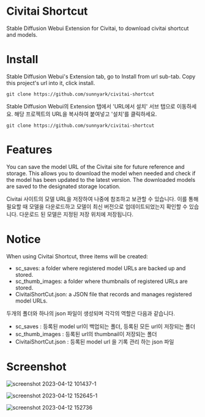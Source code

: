 # Civitai Shortcut

Stable Diffusion Webui Extension for Civitai, to download civitai shortcut and models.

# Install

Stable Diffusion Webui's Extension tab, go to Install from url sub-tab. Copy this project's url into it, click install.

    git clone https://github.com/sunnyark/civitai-shortcut

Stable Diffusion Webui의 Extension 탭에서 'URL에서 설치' 서브 탭으로 이동하세요. 해당 프로젝트의 URL을 복사하여 붙여넣고 '설치'를 클릭하세요.

    git clone https://github.com/sunnyark/civitai-shortcut

# Features

You can save the model URL of the Civitai site for future reference and storage.
This allows you to download the model when needed and check if the model has been updated to the latest version.
The downloaded models are saved to the designated storage location.

Civitai 사이트의 모델 URL을 저장하여 나중에 참조하고 보관할 수 있습니다.
이를 통해 필요할 때 모델을 다운로드하고 모델이 최신 버전으로 업데이트되었는지 확인할 수 있습니다.
다운로드 된 모델은 지정된 저장 위치에 저장됩니다.

# Notice

When using Civitai Shortcut, three items will be created:

* sc_saves: a folder where registered model URLs are backed up and stored.
* sc_thumb_images: a folder where thumbnails of registered URLs are stored.
* CivitaiShortCut.json: a JSON file that records and manages registered model URLs.

두개의 폴더와 하나의 json 파일이 생성되며 각각의 역할은 다음과 같습니다.

* sc_saves : 등록된 model url이 백업되는 폴더, 등록된 모든 url이 저장되는 폴더
* sc_thumb_images : 등록된 url의 thumbnail이 저장되는 폴더
* CivitaiShortCut.json : 등록된 model url 을 기록 관리 하는  json 파일

# Screenshot

![screenshot 2023-04-12 101437-1](https://user-images.githubusercontent.com/40237431/231368703-b13858c2-3158-4683-a0f3-d41be6f39010.png)

![screenshot 2023-04-12 152645-1](https://user-images.githubusercontent.com/40237431/231370852-cc2ef408-ad9f-4e3f-87c7-4a57c3678468.png)

![screenshot 2023-04-12 152736](https://user-images.githubusercontent.com/40237431/231371028-192f5e95-a953-4840-820b-2255b94c5c0a.png)
